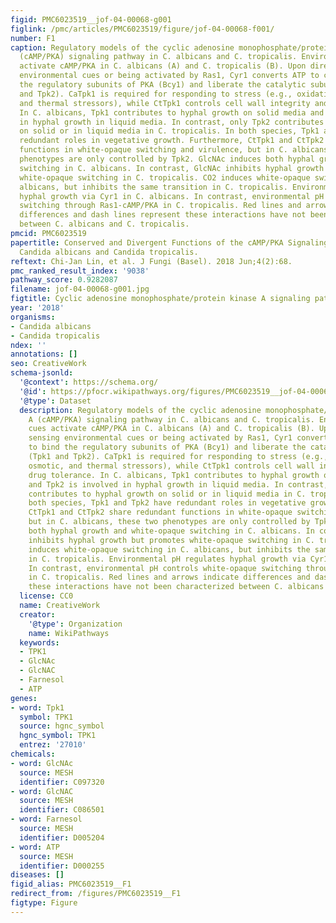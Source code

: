 ```yaml
---
figid: PMC6023519__jof-04-00068-g001
figlink: /pmc/articles/PMC6023519/figure/jof-04-00068-f001/
number: F1
caption: Regulatory models of the cyclic adenosine monophosphate/protein kinase A
  (cAMP/PKA) signaling pathway in C. albicans and C. tropicalis. Environmental cues
  activate cAMP/PKA in C. albicans (A) and C. tropicalis (B). Upon directly sensing
  environmental cues or being activated by Ras1, Cyr1 converts ATP to cAMP to bind
  the regulatory subunits of PKA (Bcy1) and liberate the catalytic subunits (Tpk1
  and Tpk2). CaTpk1 is required for responding to stress (e.g., oxidative, osmotic,
  and thermal stressors), while CtTpk1 controls cell wall integrity and drug tolerance.
  In C. albicans, Tpk1 contributes to hyphal growth on solid media and Tpk2 is involved
  in hyphal growth in liquid media. In contrast, only Tpk2 contributes to hyphal growth
  on solid or in liquid media in C. tropicalis. In both species, Tpk1 and Tpk2 have
  redundant roles in vegetative growth. Furthermore, CtTpk1 and CtTpk2 share redundant
  functions in white-opaque switching and virulence, but in C. albicans, these two
  phenotypes are only controlled by Tpk2. GlcNAc induces both hyphal growth and white-opaque
  switching in C. albicans. In contrast, GlcNAc inhibits hyphal growth but promotes
  white-opaque switching in C. tropicalis. CO2 induces white-opaque switching in C.
  albicans, but inhibits the same transition in C. tropicalis. Environmental pH regulates
  hyphal growth via Cyr1 in C. albicans. In contrast, environmental pH controls white-opaque
  switching through Ras1-cAMP/PKA in C. tropicalis. Red lines and arrows indicate
  differences and dash lines represent these interactions have not been characterized
  between C. albicans and C. tropicalis.
pmcid: PMC6023519
papertitle: Conserved and Divergent Functions of the cAMP/PKA Signaling Pathway in
  Candida albicans and Candida tropicalis.
reftext: Chi-Jan Lin, et al. J Fungi (Basel). 2018 Jun;4(2):68.
pmc_ranked_result_index: '9038'
pathway_score: 0.9282087
filename: jof-04-00068-g001.jpg
figtitle: Cyclic adenosine monophosphate/protein kinase A signaling pathway
year: '2018'
organisms:
- Candida albicans
- Candida tropicalis
ndex: ''
annotations: []
seo: CreativeWork
schema-jsonld:
  '@context': https://schema.org/
  '@id': https://pfocr.wikipathways.org/figures/PMC6023519__jof-04-00068-g001.html
  '@type': Dataset
  description: Regulatory models of the cyclic adenosine monophosphate/protein kinase
    A (cAMP/PKA) signaling pathway in C. albicans and C. tropicalis. Environmental
    cues activate cAMP/PKA in C. albicans (A) and C. tropicalis (B). Upon directly
    sensing environmental cues or being activated by Ras1, Cyr1 converts ATP to cAMP
    to bind the regulatory subunits of PKA (Bcy1) and liberate the catalytic subunits
    (Tpk1 and Tpk2). CaTpk1 is required for responding to stress (e.g., oxidative,
    osmotic, and thermal stressors), while CtTpk1 controls cell wall integrity and
    drug tolerance. In C. albicans, Tpk1 contributes to hyphal growth on solid media
    and Tpk2 is involved in hyphal growth in liquid media. In contrast, only Tpk2
    contributes to hyphal growth on solid or in liquid media in C. tropicalis. In
    both species, Tpk1 and Tpk2 have redundant roles in vegetative growth. Furthermore,
    CtTpk1 and CtTpk2 share redundant functions in white-opaque switching and virulence,
    but in C. albicans, these two phenotypes are only controlled by Tpk2. GlcNAc induces
    both hyphal growth and white-opaque switching in C. albicans. In contrast, GlcNAc
    inhibits hyphal growth but promotes white-opaque switching in C. tropicalis. CO2
    induces white-opaque switching in C. albicans, but inhibits the same transition
    in C. tropicalis. Environmental pH regulates hyphal growth via Cyr1 in C. albicans.
    In contrast, environmental pH controls white-opaque switching through Ras1-cAMP/PKA
    in C. tropicalis. Red lines and arrows indicate differences and dash lines represent
    these interactions have not been characterized between C. albicans and C. tropicalis.
  license: CC0
  name: CreativeWork
  creator:
    '@type': Organization
    name: WikiPathways
  keywords:
  - TPK1
  - GlcNAc
  - GlcNAC
  - Farnesol
  - ATP
genes:
- word: Tpk1
  symbol: TPK1
  source: hgnc_symbol
  hgnc_symbol: TPK1
  entrez: '27010'
chemicals:
- word: GlcNAc
  source: MESH
  identifier: C097320
- word: GlcNAC
  source: MESH
  identifier: C086501
- word: Farnesol
  source: MESH
  identifier: D005204
- word: ATP
  source: MESH
  identifier: D000255
diseases: []
figid_alias: PMC6023519__F1
redirect_from: /figures/PMC6023519__F1
figtype: Figure
---
```

